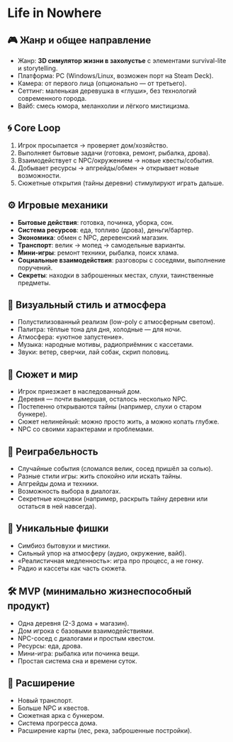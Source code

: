 # Life in Nowhere
## 🎮 Жанр и общее направление

- Жанр: **3D симулятор жизни в захолустье** с элементами survival-lite и storytelling.
- Платформа: PC (Windows/Linux, возможен порт на Steam Deck).
- Камера: от первого лица (опционально — от третьего).
- Сеттинг: маленькая деревушка в «глуши», без технологий современного города.
- Вайб: смесь юмора, меланхолии и лёгкого мистицизма.

## 🌀 Core Loop
1. Игрок просыпается → проверяет дом/хозяйство.
2. Выполняет бытовые задачи (готовка, ремонт, рыбалка, дрова).
3. Взаимодействует с NPC/окружением → новые квесты/события.
4. Добывает ресурсы → апгрейды/обмен → открывает новые возможности.
5. Сюжетные открытия (тайны деревни) стимулируют играть дальше.
## ⚙️ Игровые механики
- **Бытовые действия**: готовка, починка, уборка, сон.
- **Система ресурсов**: еда, топливо (дрова), деньги/бартер.
- **Экономика**: обмен с NPC, деревенский магазин.
- **Транспорт**: велик → мопед → самодельные варианты.
- **Мини-игры**: ремонт техники, рыбалка, поиск хлама.
- **Социальные взаимодействия**: разговоры с соседями, выполнение поручений.
- **Секреты**: находки в заброшенных местах, слухи, таинственные предметы.

## 🎨 Визуальный стиль и атмосфера

- Полустилизованный реализм (low-poly с атмосферным светом).
- Палитра: тёплые тона для дня, холодные — для ночи.
- Атмосфера: «уютное запустение».
- Музыка: народные мотивы, радиоприёмник с кассетами.
- Звуки: ветер, сверчки, лай собак, скрип половиц.
## 📖 Сюжет и мир
- Игрок приезжает в наследованный дом.
- Деревня — почти вымершая, осталось несколько NPC.
- Постепенно открываются тайны (например, слухи о старом бункере).
- Сюжет нелинейный: можно просто жить, а можно копать глубже.
- NPC со своими характерами и проблемами.

## 🔄 Реиграбельность
- Случайные события (сломался велик, сосед пришёл за солью).
- Разные стили игры: жить спокойно или искать тайны.
- Апгрейды дома и техники.
- Возможность выбора в диалогах.
- Секретные концовки (например, раскрыть тайну деревни или остаться в ней навсегда).

## 🌟 Уникальные фишки
- Симбиоз бытовухи и мистики.
- Сильный упор на атмосферу (аудио, окружение, вайб).
- «Реалистичная медленность»: игра про процесс, а не гонку.
- Радио и кассеты как часть сюжета.

## 🛠️ MVP (минимально жизнеспособный продукт)
- Одна деревня (2-3 дома + магазин).
- Дом игрока с базовыми взаимодействиями.
- NPC-сосед с диалогами и простым квестом.
- Ресурсы: еда, дрова.
- Мини-игра: рыбалка или починка вещи.
- Простая система сна и времени суток.

## 🚀 Расширение
- Новый транспорт.
- Больше NPC и квестов.
- Сюжетная арка с бункером.
- Система прогресса дома.
- Расширение карты (лес, река, заброшенные постройки).
